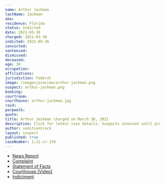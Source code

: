 ```yaml
---
name: Arthur Jackman
lastName: Jackman
aka:
residence: Florida
status: Indicted
date: 2021-03-30
charged: 2021-03-30
indicted: 2021-05-26
convicted: 
sentenced: 
dismissed: 
deceased:
age: 30
occupation:
affiliations:
jurisdiction: Federal
image: /images/preview/arthur-jackman.png
suspect: arthur-jackman.png
booking:
courtroom:
courthouse: arthur-jackman.jpg
raid:
perpwalk:
quote:
title: Arthur Jackman charged on March 30, 2021
description: Click for latest case details. Suspects innocent until proven guilty.
author: seditiontrack
layout: suspect
published: true
caseNumber: 1:21-cr-378
---
```

- [News Report](https://www.clickorlando.com/news/local/2021/03/30/capitol-riot-suspect-in-custody-in-orlando/)
- [Complaint](https://www.justice.gov/opa/case-multi-defendant/file/1381341/download)
- [Statement of Facts](https://www.justice.gov/opa/case-multi-defendant/file/1381346/download)
- [Courthouse [Video]](https://twitter.com/DianthaSol/status/1377391331740368899)
- [Indictment](https://extremism.gwu.edu/sites/g/files/zaxdzs2191/f/Arthur%20Jackman%20and%20Paul%20Rae%20Indictment.pdf)

